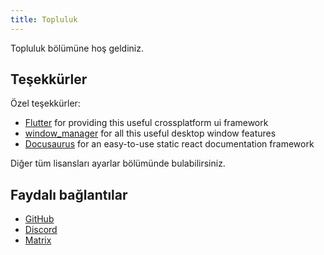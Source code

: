 ```yaml
---
title: Topluluk
---
```


Topluluk bölümüne hoş geldiniz.

## Teşekkürler

Özel teşekkürler:

- [Flutter](https://github.com/flutter/flutter) for providing this useful crossplatform ui framework
- [window_manager](https://github.com/leanflutter/window_manager) for all this useful desktop window features
- [Docusaurus](https://github.com/facebook/docusaurus) for an easy-to-use static react documentation framework

Diğer tüm lisansları ayarlar bölümünde bulabilirsiniz.

## Faydalı bağlantılar

- [GitHub](https://github.com/LinwoodDev/Butterfly)
- [Discord](https://go.linwood.dev/discord)
- [Matrix](https://go.linwood.dev/matrix)
